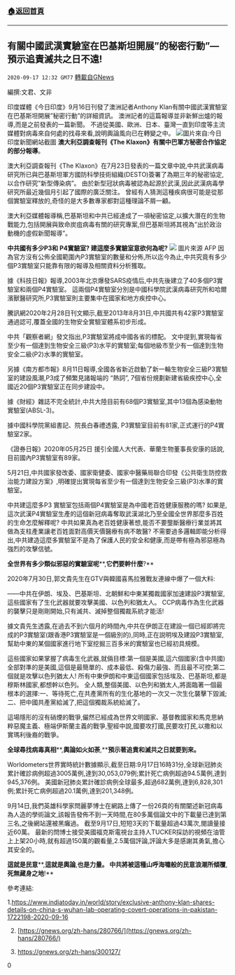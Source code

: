 ###  [:house:返回首頁](https://github.com/ourhimalayas/txt)
---

## 有關中國武漢實驗室在巴基斯坦開展&#8221;的秘密行動&#8221;—預示追責滅共之日不遠!
`2020-09-17 12:32 GM77` [轉載自GNews](https://gnews.org/zh-hant/364211/)

編撰:文君、文非

印度媒體《今日印度》9月16日刊發了澳洲記者Anthony Klan有關中國武漢實驗室在巴基斯坦開展”秘密行動”的詳細資訊。 澳洲記者的這篇報導並非新鮮出爐的報導,而是之前發表的一篇新聞。 不過從美國、歐洲、日本、臺灣一直到印度等主流媒體對病毒來自何處的找尋來看,說明輿論風向已在轉變之中。
![](https://s3.amazonaws.com/gnews-media-offload/wp-content/uploads/2020/09/17122237/%E6%88%AA%E5%B1%8F2020-09-18-%E4%B8%8A%E5%8D%8812.03.53-1.png)圖片來自:今日印度新聞網站截圖
**澳大利亞調查報刊《The Klaxon》有關中巴軍方秘密合作協定的部分報導**。

澳大利亞調查報刊《The Klaxon》在7月23日發表的一篇文章中說,中共武漢病毒研究所已與巴基斯坦軍方國防科學技術組織(DESTO)簽署了為期三年的秘密協定,以合作研究”新型傳染病”。 由於新型冠狀病毒被認為起源於武漢,因此武漢病毒學研究所最近幾個月引起了國際的廣泛關注。 曾經有人猜測這種疾病很可能是從那個實驗室釋放的,奇怪的是大多數專家都對這種理論不屑一顧。

澳大利亞媒體報導稱,巴基斯坦和中共已經達成了一項秘密協定,以擴大潛在的生物戰能力,包括開展與致命炭疽病毒有關的研究專案,但巴基斯坦將其視為”出於政治動機的虛假新聞報導”。

**中共國有多少P3和 P4實驗室? 建這麼多實驗室意欲何為呢?**
![](https://s3.amazonaws.com/gnews-media-offload/wp-content/uploads/2020/09/17122312/%E6%88%AA%E5%B1%8F2020-09-18-%E4%B8%8A%E5%8D%8812.05.33-1.png) 圖片來源 AFP
因為官方沒有公佈全國範圍內P3實驗室的數量和分佈,所以迄今為止,中共究竟有多少個P3實驗室只能靠有限的報導及相關資料分析獲取。

據《科技日報》報導,2003年北京爆發SARS疫情后,中共先後建立了40多個P3實驗室和兩個P4實驗室。 這兩個P4實驗室分別是中國科學院武漢病毒研究所和哈爾濱獸醫研究所,P3實驗室則主要集中在國家和地方疾控中心。

騰訊網2020年2月28日刊文顯示,截至2013年8月31日,中共國共有42家P3實驗室通過認可,覆蓋全國的生物安全實驗室體系初步形成。

中共「觀察者網」發文指出,P3實驗室將成中國各省的標配。 文中提到,實現每省至少有一個達到生物安全三級(P3)水平的實驗室;每個地級市至少有一個達到生物安全二級(P2)水準的實驗室。

另據《南方都市報》8月11日報導,全國各省新近啟動了新一輪生物安全三級P3實驗室的建設風潮,P3成了頻繁見諸報端的 “熱詞”, 7個省份規劃新建省級疾控中心,全國近20個P3實驗室正在同步建設中。

據《財經》雜誌不完全統計,中共大陸目前有68個P3實驗室,其中13個為感染動物實驗室(ABSL-3)。

據中國科學院黨組書記、院長白春禮透露, P3實驗室目前有81家,正式運行的P4實驗室2家。

《證券日報》2020年05月25日 援引全國人大代表、華蘭生物董事長安康的話說,目前國內P3實驗室有89家。

5月21日,中共國家發改委、國家衛健委、國家中醫藥局聯合印發《公共衛生防控救治能力建設方案》,明確提出實現每省至少有一個達到生物安全三級(P3)水準的實驗室。

中共建這麼多P3 實驗室包括兩個P4實驗室是為中國老百姓健康服務的嗎? 如果是,這次武漢P4實驗室生產的這個新冠病毒奪取武漢湖北乃至全國全世界那麼多百姓的生命怎麼解釋呢? 中共如果真為老百姓健康著想,能否不要壟斷醫療行業並將其做為支柱產業讓老百姓面對高價天價醫療有病不敢醫? 不需要過多邏輯即能分析得出,中共建造這麼多實驗室不是為了保護人民的安全和健康,而是帶有極為邪惡極為強烈的攻擊信號。

**全世界有多少類似邪惡的實驗室呢****,****它們要幹什麼****?**

2020年7月30日,郭文貴先生在GTV與韓國喜馬拉雅戰友連線中爆了一個大料:

——中共在伊朗、埃及、巴基斯坦、北朝鮮和中東某獨裁國家加速建設P3實驗室,這些國家有了生化武器就要攻擊美國、以色列和猶太人。 CCP病毒作為生化武器的襲擊只是剛剛開始,只有滅共、滅掉整個獨裁系統才能活!

據文貴先生透露,在過去不到六個月的時間內,中共在伊朗正在建設一個已經即將完成的P3實驗室(跟香港P3實驗室是一個級別的),同時,正在説明埃及建設P3實驗室,幫助中東的某個國家進行地下室挖掘三百多米的實驗室也已經初具規模。

這些國家如果掌握了病毒生化武器,就倆目標:第一個是美國,這六個國家(含中共國)全部對準的是美國,這個是最簡單的、成本最低、殺傷力最強、而且最不可控;第二個就是攻擊以色列猶太人! 所有中東伊朗和中東這個國家包括埃及、巴基斯坦,都是穆斯林國家,都想幹以色列。 全人類,整個美國、以色列和猶太人,將面臨著一個最根本的選擇:一、等待死亡,在共產黨所有的生化基地的一次又一次生化襲擊下毀滅;二、把中國共產黨給滅了,把這個獨裁系統給滅了。

這場隱形的沒有硝煙的戰爭,儼然已經成為世界文明國家、基督教國家和馬克思納粹惡魔主義、極端伊斯蘭主義的戰爭,聖經中說,國要攻打國,民要攻打民,以撒和以實瑪利後裔的戰爭。

**全球尋找病毒真相****,****輿論如火如荼****,****預示著追責和滅共之日就要到來。**

Worldometers世界實時統計數據顯示,截至日期:9月17日16時31分,全球新冠肺炎累計確診病例超過3005萬例,達到30,053,079例;累計死亡病例超過94.5萬例,達到945,376例。 美國新冠肺炎累計確診病例全球最多,超過682萬例,達到6,828,301例;累計死亡病例超過20.1萬例,達到201,348例。

9月14日,我們英雄科學家閆麗夢博士在網路上傳了一份26頁的有關闡述新冠病毒為人造的學術論文,該報告發佈不到一天時間,在80多萬個論文中的下載量已達到第三名,之後網站還被黑癱過。 截至9月17日,短短3天的下載量超過43萬次,閱讀量接近60萬。 最新的閆博士接受美國福克斯電視台主持人TUCKER採訪的視頻在油管上上架20小時,就有超過150萬的觀看量,2.5萬個評論,評論大多是感謝其勇氣,擔心其安全的。

**這就是民意****,****這就是輿論****,****也是力量。** **中共將被這種山呼海嘯般的民意浪潮所傾覆****,****死無藏身之地****!**

參考連結:

1.https://www.indiatoday.in/world/story/exclusive-anthony-klan-shares-details-on-china-s-wuhan-lab-operating-covert-operations-in-pakistan-1722198-2020-09-16

2. [https://gnews.org/zh-hans/280766/](https://gnews.org/zh-hans/280766/)

3. https://gnews.org/zh-hans/300127/

0

